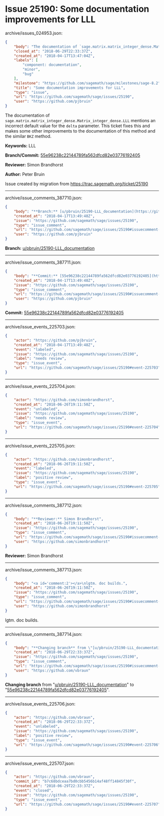 # Issue 25190: Some documentation improvements for LLL

archive/issues_024953.json:
```json
{
    "body": "The documentation of `sage.matrix.matrix_integer_dense.Matrix_integer_dense.LLL` mentions an incorrect default value for the `delta` parameter.  This ticket fixes this and makes some other improvements to the documentation of this method and the similar `BKZ` method.\n\n**Keywords:** LLL\n\n**Branch/Commit:** [55e96238c22144789fa562dfcd82e03776192405](https://github.com/sagemath/sagetrac-mirror/commit/55e96238c22144789fa562dfcd82e03776192405)\n\n**Reviewer:** Simon Brandhorst\n\n**Author:** Peter Bruin\n\nIssue created by migration from https://trac.sagemath.org/ticket/25190\n\n",
    "closed_at": "2018-06-29T22:33:37Z",
    "created_at": "2018-04-17T13:47:04Z",
    "labels": [
        "component: documentation",
        "minor",
        "bug"
    ],
    "milestone": "https://github.com/sagemath/sage/milestones/sage-8.2",
    "title": "Some documentation improvements for LLL",
    "type": "issue",
    "url": "https://github.com/sagemath/sage/issues/25190",
    "user": "https://github.com/pjbruin"
}
```
The documentation of `sage.matrix.matrix_integer_dense.Matrix_integer_dense.LLL` mentions an incorrect default value for the `delta` parameter.  This ticket fixes this and makes some other improvements to the documentation of this method and the similar `BKZ` method.

**Keywords:** LLL

**Branch/Commit:** [55e96238c22144789fa562dfcd82e03776192405](https://github.com/sagemath/sagetrac-mirror/commit/55e96238c22144789fa562dfcd82e03776192405)

**Reviewer:** Simon Brandhorst

**Author:** Peter Bruin

Issue created by migration from https://trac.sagemath.org/ticket/25190





---

archive/issue_comments_387710.json:
```json
{
    "body": "**Branch:** [u/pbruin/25190-LLL_documentation](https://github.com/sagemath/sagetrac-mirror/tree/u/pbruin/25190-LLL_documentation)",
    "created_at": "2018-04-17T13:49:48Z",
    "issue": "https://github.com/sagemath/sage/issues/25190",
    "type": "issue_comment",
    "url": "https://github.com/sagemath/sage/issues/25190#issuecomment-387710",
    "user": "https://github.com/pjbruin"
}
```

**Branch:** [u/pbruin/25190-LLL_documentation](https://github.com/sagemath/sagetrac-mirror/tree/u/pbruin/25190-LLL_documentation)



---

archive/issue_comments_387711.json:
```json
{
    "body": "**Commit:** [55e96238c22144789fa562dfcd82e03776192405](https://github.com/sagemath/sagetrac-mirror/commit/55e96238c22144789fa562dfcd82e03776192405)",
    "created_at": "2018-04-17T13:49:48Z",
    "issue": "https://github.com/sagemath/sage/issues/25190",
    "type": "issue_comment",
    "url": "https://github.com/sagemath/sage/issues/25190#issuecomment-387711",
    "user": "https://github.com/pjbruin"
}
```

**Commit:** [55e96238c22144789fa562dfcd82e03776192405](https://github.com/sagemath/sagetrac-mirror/commit/55e96238c22144789fa562dfcd82e03776192405)



---

archive/issue_events_225703.json:
```json
{
    "actor": "https://github.com/pjbruin",
    "created_at": "2018-04-17T13:49:48Z",
    "event": "labeled",
    "issue": "https://github.com/sagemath/sage/issues/25190",
    "label": "needs review",
    "type": "issue_event",
    "url": "https://github.com/sagemath/sage/issues/25190#event-225703"
}
```



---

archive/issue_events_225704.json:
```json
{
    "actor": "https://github.com/simonbrandhorst",
    "created_at": "2018-06-26T19:11:50Z",
    "event": "unlabeled",
    "issue": "https://github.com/sagemath/sage/issues/25190",
    "label": "needs review",
    "type": "issue_event",
    "url": "https://github.com/sagemath/sage/issues/25190#event-225704"
}
```



---

archive/issue_events_225705.json:
```json
{
    "actor": "https://github.com/simonbrandhorst",
    "created_at": "2018-06-26T19:11:50Z",
    "event": "labeled",
    "issue": "https://github.com/sagemath/sage/issues/25190",
    "label": "positive review",
    "type": "issue_event",
    "url": "https://github.com/sagemath/sage/issues/25190#event-225705"
}
```



---

archive/issue_comments_387712.json:
```json
{
    "body": "**Reviewer:** Simon Brandhorst",
    "created_at": "2018-06-26T19:11:50Z",
    "issue": "https://github.com/sagemath/sage/issues/25190",
    "type": "issue_comment",
    "url": "https://github.com/sagemath/sage/issues/25190#issuecomment-387712",
    "user": "https://github.com/simonbrandhorst"
}
```

**Reviewer:** Simon Brandhorst



---

archive/issue_comments_387713.json:
```json
{
    "body": "<a id='comment:2'></a>\nlgtm. doc builds.",
    "created_at": "2018-06-26T19:11:50Z",
    "issue": "https://github.com/sagemath/sage/issues/25190",
    "type": "issue_comment",
    "url": "https://github.com/sagemath/sage/issues/25190#issuecomment-387713",
    "user": "https://github.com/simonbrandhorst"
}
```

<a id='comment:2'></a>
lgtm. doc builds.



---

archive/issue_comments_387714.json:
```json
{
    "body": "**Changing branch** from \"[u/pbruin/25190-LLL_documentation](https://github.com/sagemath/sagetrac-mirror/tree/u/pbruin/25190-LLL_documentation)\" to \"[55e96238c22144789fa562dfcd82e03776192405](https://github.com/sagemath/sagetrac-mirror/commit/55e96238c22144789fa562dfcd82e03776192405)\".",
    "created_at": "2018-06-29T22:33:37Z",
    "issue": "https://github.com/sagemath/sage/issues/25190",
    "type": "issue_comment",
    "url": "https://github.com/sagemath/sage/issues/25190#issuecomment-387714",
    "user": "https://github.com/vbraun"
}
```

**Changing branch** from "[u/pbruin/25190-LLL_documentation](https://github.com/sagemath/sagetrac-mirror/tree/u/pbruin/25190-LLL_documentation)" to "[55e96238c22144789fa562dfcd82e03776192405](https://github.com/sagemath/sagetrac-mirror/commit/55e96238c22144789fa562dfcd82e03776192405)".



---

archive/issue_events_225706.json:
```json
{
    "actor": "https://github.com/vbraun",
    "created_at": "2018-06-29T22:33:37Z",
    "event": "unlabeled",
    "issue": "https://github.com/sagemath/sage/issues/25190",
    "label": "positive review",
    "type": "issue_event",
    "url": "https://github.com/sagemath/sage/issues/25190#event-225706"
}
```



---

archive/issue_events_225707.json:
```json
{
    "actor": "https://github.com/vbraun",
    "commit_id": "b7c68bdceaa7bd0cbb5456b14af48ff14845f30f",
    "created_at": "2018-06-29T22:33:37Z",
    "event": "closed",
    "issue": "https://github.com/sagemath/sage/issues/25190",
    "type": "issue_event",
    "url": "https://github.com/sagemath/sage/issues/25190#event-225707"
}
```
